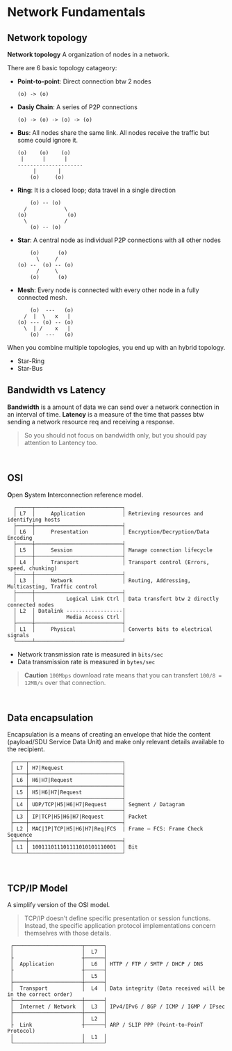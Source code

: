 # Network Fundamentals

## Network topology

**Network topology** A organization of nodes in a network.

There are 6 basic topology catageory:

* **Point-to-point**: Direct connection btw 2 nodes 
  ```
  (o) -> (o)
  ```
* **Dasiy Chain**: A series of P2P connections 
  ```
  (o) -> (o) -> (o) -> (o)
  ```
* **Bus**: All nodes share the same link. All nodes receive the traffic but some could ignore it.
  ```
  (o)    (o)    (o)
   |      |      |
  ---------------------
       |       |
      (o)     (o)
  ``` 
* **Ring**: It is a closed loop; data travel in a single direction
  ```
      (o) -- (o)
    /            \
  (o)             (o)
    \            /
      (o) -- (o)
  ```
* **Star**: A central node as individual P2P connections with all other nodes
  ```
      (o)      (o)
        \     /
  (o) --  (o) -- (o)
        /     \
      (o)      (o)

  ```


* **Mesh**: Every node is connected with every other node in a fully connected mesh.
  ```
      (o)  ---   (o)
    /  |  \   x   | 
  (o) --- (o) -- (o)
    \  | /    x   | 
      (o)  ---   (o)

  ``` 

When you combine multiple topologies, you end up with an hybrid topology.
* Star-Ring
* Star-Bus


## Bandwidth vs Latency

**Bandwidth** is a amount of data we can send over a network connection in an interval of time. 
**Latency** is a measure of the time that passes btw sending a network resource req and receiving a response.

> So you should not focus on bandwidth only, but you should pay attention to Lantency too.


<br>

## OSI

**O**pen **S**ystem **I**nterconnection reference model.

```
  ┌─────┬────────────────────────────┐
  │ L7  │     Application            │ Retrieving resources and identifying hosts
  ├─────┼────────────────────────────┤
  │ L6  │     Presentation           │ Encryption/Decryption/Data Encoding
  ├─────┼────────────────────────────┤
  │ L5  │     Session                │ Manage connection lifecycle
  ├─────┼────────────────────────────┤
  │ L4  │     Transport              │ Transport control (Errors, speed, chunking)
  ├─────┼────────────────────────────┤
  │ L3  │     Network                │ Routing, Addressing, Multicasting, Traffic control
  ├─────┼────────────────────────────┤
  │     │          Logical Link Ctrl │ Data transfert btw 2 directly connected nodes
  │ L2  │ Datalink ------------------│
  │     │          Media Access Ctrl │
  ├─────┼────────────────────────────┤
  │ L1  │     Physical               │ Converts bits to electrical signals
  └─────┴────────────────────────────┘
```

* Network transmission rate is measured in `bits/sec`
* Data  transmission rate is measured in `bytes/sec`

>**Caution**
> `100Mbps` download rate means that you can transfert `100/8 = 12MB/s` over that connection.


<br>

## Data encapsulation
Encapsulation is a means of creating an envelope that hide the content (payload/SDU Service Data Unit) and make only relevant details available to the recipient.

```
 ┌────┬──────────────────────────────┐
 │ L7 │ H7|Request                   │
 ├────┼──────────────────────────────┤
 │ L6 │ H6|H7|Request                │
 ├────┼──────────────────────────────┤
 │ L5 │ H5|H6|H7|Request             │
 ├────┼──────────────────────────────┤
 │ L4 │ UDP/TCP|H5|H6|H7|Request     │ Segment / Datagram
 ├────┼──────────────────────────────┤
 │ L3 │ IP|TCP|H5|H6|H7|Request      │ Packet
 ├────┼──────────────────────────────┤
 │ L2 │ MAC|IP|TCP|H5|H6|H7|Req|FCS  | Frame — FCS: Frame Check Sequence
 ├────┼──────────────────────────────┤
 │ L1 │ 100111011101111010101110001  │ Bit
 └────┴──────────────────────────────┘
```


<br>

## TCP/IP Model

A simplify version of the OSI model.
> TCP/IP doesn’t define specific presentation or session functions. Instead, the specific application protocol implementations concern themselves with those details.

```
 ┌──────────────────────┬──────┐
 │                      │  L7  │
 ├                      ┼──────┤
 │  Application         │  L6  │ HTTP / FTP / SMTP / DHCP / DNS
 ├                      ┼──────┤
 │                      │  L5  │
 ├──────────────────────┼──────┤
 │  Transport           │  L4  │ Data integrity (Data received will be in the correct order)
 ├──────────────────────┼──────┤
 │  Internet / Network  │  L3  │ IPv4/IPv6 / BGP / ICMP / IGMP / IPsec
 ├──────────────────────┼──────┤
 │                      │  L2  │
 ├  Link                ┼──────┤ ARP / SLIP PPP (Point-to-PoinT Protocol)
 │                      │  L1  │
 └──────────────────────┴──────┘
```



